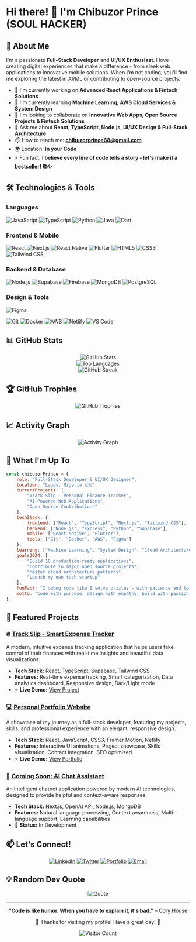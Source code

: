 # Hi there! 👋 I'm Chibuzor Prince (SOUL HACKER)

## 🚀 About Me
I'm a passionate **Full-Stack Developer** and **UI/UX Enthusiast**. I love creating digital experiences that make a difference - from sleek web applications to innovative mobile solutions. When I'm not coding, you'll find me exploring the latest in AI/ML or contributing to open-source projects.

- 🔭 I'm currently working on **Advanced React Applications & Fintech Solutions**
- 🌱 I'm currently learning **Machine Learning, AWS Cloud Services & System Design**
- 👯 I'm looking to collaborate on **Innovative Web Apps, Open Source Projects & Fintech Solutions**
- 💬 Ask me about **React, TypeScript, Node.js, UI/UX Design & Full-Stack Architecture**
- 📫 How to reach me: **chibuzorprince68@gmail.com**
- 🌍 Location: **In your Code**
- ⚡ Fun fact: **I believe every line of code tells a story - let's make it a bestseller! 📚✨**

## 🛠️ Technologies & Tools

### Languages
![JavaScript](https://img.shields.io/badge/-JavaScript-F7DF1E?style=flat-square&logo=javascript&logoColor=black)
![TypeScript](https://img.shields.io/badge/-TypeScript-3178C6?style=flat-square&logo=typescript&logoColor=white)
![Python](https://img.shields.io/badge/-Python-3776AB?style=flat-square&logo=python&logoColor=white)
![Java](https://img.shields.io/badge/-Java-007396?style=flat-square&logo=java&logoColor=white)
![Dart](https://img.shields.io/badge/-Dart-0175C2?style=flat-square&logo=dart&logoColor=white)

### Frontend & Mobile
![React](https://img.shields.io/badge/-React-61DAFB?style=flat-square&logo=react&logoColor=black)
![Next.js](https://img.shields.io/badge/-Next.js-000000?style=flat-square&logo=next.js&logoColor=white)
![React Native](https://img.shields.io/badge/-React_Native-61DAFB?style=flat-square&logo=react&logoColor=black)
![Flutter](https://img.shields.io/badge/-Flutter-02569B?style=flat-square&logo=flutter&logoColor=white)
![HTML5](https://img.shields.io/badge/-HTML5-E34F26?style=flat-square&logo=html5&logoColor=white)
![CSS3](https://img.shields.io/badge/-CSS3-1572B6?style=flat-square&logo=css3&logoColor=white)
![Tailwind CSS](https://img.shields.io/badge/-Tailwind_CSS-38B2AC?style=flat-square&logo=tailwind-css&logoColor=white)

### Backend & Database
![Node.js](https://img.shields.io/badge/-Node.js-339933?style=flat-square&logo=node.js&logoColor=white)
![Supabase](https://img.shields.io/badge/-Supabase-3ECF8E?style=flat-square&logo=supabase&logoColor=white)
![Firebase](https://img.shields.io/badge/-Firebase-FFCA28?style=flat-square&logo=firebase&logoColor=black)
![MongoDB](https://img.shields.io/badge/-MongoDB-47A248?style=flat-square&logo=mongodb&logoColor=white)
![PostgreSQL](https://img.shields.io/badge/-PostgreSQL-336791?style=flat-square&logo=postgresql&logoColor=white)

### Design & Tools
![Figma](https://img.shields.io/badge/-Figma-F24E1E?style=flat-square&logo=figma&logoColor=white)

![Git](https://img.shields.io/badge/-Git-F05032?style=flat-square&logo=git&logoColor=white)
![Docker](https://img.shields.io/badge/-Docker-2496ED?style=flat-square&logo=docker&logoColor=white)
![AWS](https://img.shields.io/badge/-AWS-232F3E?style=flat-square&logo=amazon-aws&logoColor=white)
![Netlify](https://img.shields.io/badge/-Netlify-00C7B7?style=flat-square&logo=netlify&logoColor=white)
![VS Code](https://img.shields.io/badge/-VS_Code-007ACC?style=flat-square&logo=visual-studio-code&logoColor=white)

## 📊 GitHub Stats

<div align="center">
  <img src="https://github-readme-stats.vercel.app/api?username=trustedprince01&show_icons=true&theme=radical&hide_border=true&count_private=true" alt="GitHub Stats" />
</div>

<div align="center">
  <img src="https://github-readme-stats.vercel.app/api/top-langs/?username=trustedprince01&layout=compact&theme=radical&hide_border=true" alt="Top Languages" />
</div>

<div align="center">
  <img src="https://github-readme-streak-stats.herokuapp.com/?user=trustedprince01&theme=radical&hide_border=true" alt="GitHub Streak" />
</div>

## 🏆 GitHub Trophies
<div align="center">
  <img src="https://github-profile-trophy.vercel.app/?username=trustedprince01&theme=radical&no-frame=true&no-bg=false&margin-w=4" alt="GitHub Trophies" />
</div>

## 📈 Activity Graph
<div align="center">
  <img src="https://github-readme-activity-graph.vercel.app/graph?username=trustedprince01&theme=redical&hide_border=true" alt="Activity Graph" />
</div>

## 🎯 What I'm Up To
```javascript
const chibuzorPrince = {
    role: "Full-Stack Developer & UI/UX Designer",
    location: "Lagos, Nigeria 🇳🇬",
    currentProjects: [
        "Track Slip - Personal Finance Tracker",
        "AI-Powered Web Applications",
        "Open Source Contributions"
    ],
    techStack: {
        frontend: ["React", "TypeScript", "Next.js", "Tailwind CSS"],
        backend: ["Node.js", "Express", "Python", "Supabase"],
        mobile: ["React Native", "Flutter"],
        tools: ["Git", "Docker", "AWS", "Figma"]
    },
    learning: ["Machine Learning", "System Design", "Cloud Architecture"],
    goals2024: [
        "Build 10 production-ready applications",
        "Contribute to major open source projects",
        "Master cloud architecture patterns",
        "Launch my own tech startup"
    ],
    funFact: "I debug code like I solve puzzles - with patience and lots of coffee! ☕",
    motto: "Code with purpose, design with empathy, build with passion! 🚀"
};
```

## 🌟 Featured Projects

### 🔥 [Track Slip - Smart Expense Tracker](https://github.com/trustedprince01/track-slip)
A modern, intuitive expense tracking application that helps users take control of their finances with real-time insights and beautiful data visualizations.
- **Tech Stack:** React, TypeScript, Supabase, Tailwind CSS
- **Features:** Real-time expense tracking, Smart categorization, Data analytics dashboard, Responsive design, Dark/Light mode
- ⭐ **Live Demo:** [View Project](https://track-slip.netlify.app/)

### 💻 [Personal Portfolio Website](https://github.com/trustedprince01/portfolio)
A showcase of my journey as a full-stack developer, featuring my projects, skills, and professional experience with an elegant, responsive design.
- **Tech Stack:** React, JavaScript, CSS3, Framer Motion, Netlify
- **Features:** Interactive UI animations, Project showcase, Skills visualization, Contact integration, SEO optimized
- ⭐ **Live Demo:** [View Portfolio](https://chibuzorprince.netlify.app/)

### 🚀 [Coming Soon: AI Chat Assistant](https://github.com/trustedprince01/ai-assistant)
An intelligent chatbot application powered by modern AI technologies, designed to provide helpful and context-aware responses.
- **Tech Stack:** Next.js, OpenAI API, Node.js, MongoDB
- **Features:** Natural language processing, Context awareness, Multi-language support, Learning capabilities
- 🔨 **Status:** In Development

## 📫 Let's Connect!

<div align="center">
  
[![LinkedIn](https://img.shields.io/badge/LinkedIn-0077B5?style=for-the-badge&logo=linkedin&logoColor=white)](https://www.linkedin.com/in/chibuzor-prince-68976b35b/)
[![Twitter](https://img.shields.io/badge/Twitter-1DA1F2?style=for-the-badge&logo=twitter&logoColor=white)](https://twitter.com/jokerelon)
[![Portfolio](https://img.shields.io/badge/Portfolio-000000?style=for-the-badge&logo=About.me&logoColor=white)](https://chibuzorprince.netlify.app)
[![Email](https://img.shields.io/badge/Email-D14836?style=for-the-badge&logo=gmail&logoColor=white)](mailto:chibuzorprince68@gmail.com)

</div>

## 💡 Random Dev Quote
<div align="center">
  
![Quote](https://quotes-github-readme.vercel.app/api?type=horizontal&theme=radical)

</div>

---

<div align="center">
  
**"Code is like humor. When you have to explain it, it's bad."** – Cory House

💖 Thanks for visiting my profile! Have a great day! 💖

![Visitor Count](https://visitor-badge.laobi.icu/badge?page_id=trustedprince01.trustedprince01)

</div>
